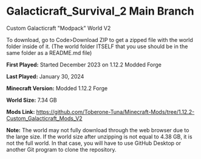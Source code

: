 # Galacticraft_Survival_2 Main Branch

Custom Galacticraft "Modpack" World V2

To download, go to Code>Download ZIP to get a zipped file with the world folder inside of it. (The world folder ITSELF that you use should be in the same folder as a README.md file)

**First Played:** Started December 2023 on 1.12.2 Modded Forge

**Last Played:** January 30, 2024

**Minecraft Version:** Modded 1.12.2 Forge

**World Size:** 7.34 GB

**Mods Link:** https://github.com/Toberone-Tuna/Minecraft-Mods/tree/1.12.2-Custom_Galacticraft_Mods_V2

**Note:** The world may not fully download through the web browser due to the large size. If the world size after unzipping is not equal to 4.38 GB, it is not the full world. In that case, you will have to use GitHub Desktop or another Git program to clone the repository.
